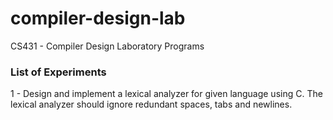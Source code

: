 # compiler-design-lab
CS431 - Compiler Design Laboratory Programs 

### List of Experiments  
  1 - Design and implement a lexical analyzer for given language using C. The lexical analyzer should ignore redundant spaces, tabs and newlines.
